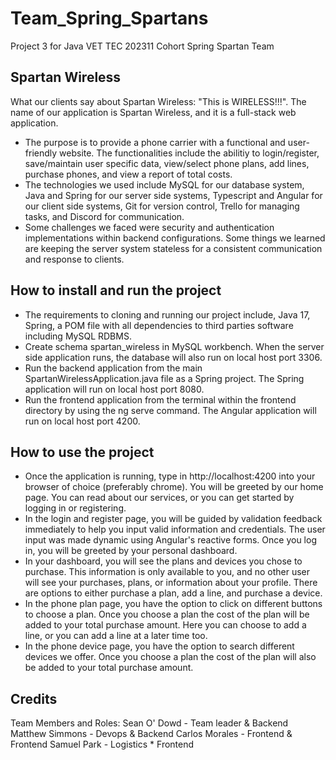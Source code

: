 # Team_Spring_Spartans
Project 3 for Java VET TEC 202311 Cohort Spring Spartan Team

## Spartan Wireless
What our clients say about Spartan Wireless: "This is WIRELESS!!!". 
The name of our application is Spartan Wireless, and it is a full-stack web application.

- The purpose is to provide a phone carrier with a functional and user-friendly website. The functionalities include the abilitiy to login/register, save/maintain user specific data, view/select phone plans, add lines, purchase phones, and view a report of total costs.
- The technologies we used include MySQL for our database system, Java and Spring for our server side systems, Typescript and Angular for our client side systems, Git for version control, Trello for managing tasks, and Discord for communication.
- Some challenges we faced were security and authentication implementations within backend configurations. Some things we learned are keeping the server system stateless for a consistent communication and response to clients.

## How to install and run the project
- The requirements to cloning and running our project include, Java 17, Spring, a POM file with all dependencies to third parties software including MySQL RDBMS.
- Create schema spartan_wireless in MySQL workbench. When the server side application runs, the database will also run on local host port 3306.
- Run the backend application from the main SpartanWirelessApplication.java file as a Spring project. The Spring application will run on local host port 8080. 
- Run the frontend application from the terminal within the frontend directory by using the ng serve command. The Angular application will run on local host port 4200.

## How to use the project
- Once the application is running, type in http://localhost:4200 into your browser of choice (preferably chrome). You will be greeted by our home page. You can read about our services, or you can get started by logging in or registering.
- In the login and register page, you will be guided by validation feedback immediately to help you input valid information and credentials. The user input was made dynamic using Angular's reactive forms. Once you log in, you will be greeted by your personal dashboard. 
- In your dashboard, you will see the plans and devices you chose to purchase. This information is only available to you, and no other user will see your purchases, plans, or information about your profile. There are options to either purchase a plan, add a line, and purchase a device.
- In the phone plan page, you have the option to click on different buttons to choose a plan. Once you choose a plan the cost of the plan will be added to your total purchase amount. Here you can choose to add a line, or you can add a line at a later time too. 
- In the phone device page, you have the option to search different devices we offer. Once you choose a plan the cost of the plan will also be added to your total purchase amount.

## Credits
Team Members and Roles:
Sean O' Dowd - Team leader & Backend
Matthew Simmons - Devops & Backend
Carlos Morales - Frontend & Frontend
Samuel Park - Logistics * Frontend

